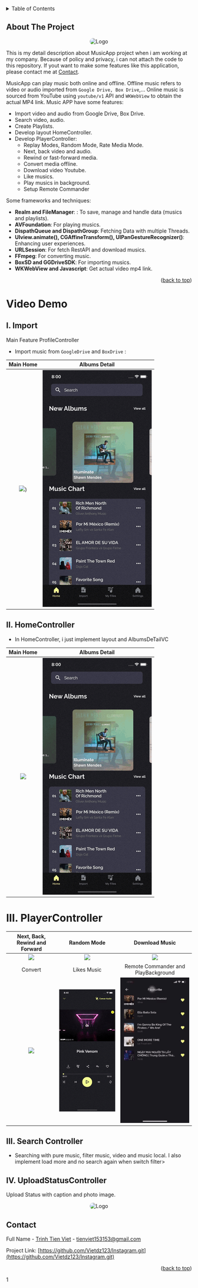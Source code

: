 <a name="readme-top"></a>

<!-- TABLE OF CONTENTS -->
<details>
  <summary>Table of Contents</summary>
  <ol>
    <li>
      <a href="#about-the-project">About The Project</a>
    </li>
    <li><a href="#video-demo">Video Demo</a></li>
    <li><a href="#contact">Contact</a></li>
  </ol>
</details>


<!-- ABOUT THE PROJECT -->
## About The Project

<div align="center">
<img src="images/product_screenShort1.jpg" alt="Logo" width="320" height="390" style="border-radius: 10px;">
</div>

This is my detail description about MusicApp project when i am working at my company. Because of policy and privacy, i can not attach the code to this repository. If yout want to make some features like this application, please contact me at <a href="#contact">Contact</a>. 

MusicApp can play music both online and offline. Offline music refers to video or audio imported from `Google Drive, Box Drive`,... Online music is sourced from YouTube using `youtube/v1` API and `WKWebView` to obtain the actual MP4 link.
Music APP have some features:
- Import video and audio from Google Drive, Box Drive.
- Search video, audio.
- Create Playlists.
- Develop layout HomeController.
- Develop PlayerController: 
  - Replay Modes, Random Mode, Rate Media Mode.
  - Next, back video and audio.
  - Rewind or fast-forward media.
  - Convert media offline.
  - Download video Youtube.
  - Like musics.
  - Play musics in background.
  - Setup Remote Commander

Some frameworks and techniques:
- **Realm and FileManager**: : To save, manage and handle data (musics and playlists).
- **AVFoundation**: For playing musics.
- **DispathQueue and DispathGroup**: Fetching Data with multiple Threads.
- **UIview.animate(), CGAffineTransform(), UIPanGestureRecognizer()**: Enhancing user experiences.
- **URLSession**: For fetch RestAPI and download musics.
- **FFmpeg**: For converting music.
- **BoxSD and GGDriveSDK**: For importing musics.
- **WKWebView and Javascript**: Get actual video mp4 link.

<p align="right">(<a href="#readme-top">back to top</a>)</p>

# Video Demo

## I. Import

Main Feature ProfileController

- Import music from `GoogleDrive` and `BoxDrive` :

| Main Home | Albums Detail |
| :--------: | :--------: | 
| ![](gif/home.gif)) | ![](gif/albumDT.gif) |


## II. HomeController

- In HomeController, i just implement layout and AlbumsDeTailVC

| Main Home | Albums Detail |
| :--------: | :--------: | 
| ![](gif/home.gif) | ![](gif/albumDT.gif) | 


# III. PlayerController

| Next, Back, Rewind and Forward | Random Mode | Download Music | 
| :--------: | :--------: | :--------: | 
| ![](gif/play_music.gif) | ![](gif/random.gif) | ![](gif/download.gif) | 
| Convert | Likes Music | Remote Commander and PlayBackground |
| ![](gif/comvert.gif) | ![](gif/likes.gif) | ![](gif/playBack.gif) |

## III. Search Controller

- Searching with pure music, filter music, video and music local. I also implement load more and no search again when switch filter>

## IV. UploadStatusController
Upload Status with caption and photo image.
<div align="center">
<img src="gif/UploadTus.gif" alt="Logo" width="200" height="440" style="border-radius: 10px;">
</div>

## Contact

Full Name - [Trinh Tien Viet](https://www.facebook.com/mdgarp49) - tienviet153153@gmail.com

Project Link: [https://github.com/Vietdz123/Instagram.git](https://github.com/Vietdz123/Instagram.git)

<p align="right">(<a href="#readme-top">back to top</a>)</p>
1